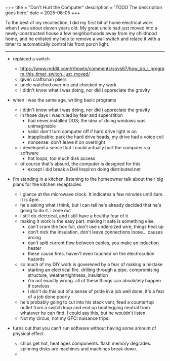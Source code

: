 +++
title = "Don't Hurt the Computer"
description = 'TODO The description goes here.'
date = 2025-06-05
+++

To the best of my recollection, I did my first bit of home electrical work when I was about eleven years old. My great uncle had just moved into a newly-constructed house a few neighborhoods away from my childhood home, and he enlisted my help to remove a wall switch and relace it with a timer to automatically control his front porch light.

---

- replaced a switch
    - https://www.reddit.com/r/howto/comments/sovs67/how_do_i_program_this_timer_switch_just_moved/
    - given craftsman pliers
    - uncle watched over me and checked my work
    - i didn't know what i was doing, nor did i appreciate the gravity

- when i was the same age, writing basic programs
    - i didn't know what i was doing, nor did i appreciate the gravity
    - in those days i was ruled by fear and superstition
        - had never installed DOS; the idea of doing windows was unimaginable
        - valid: don't turn computer off if hard drive light is on
        - inapplicable: park the hard drive heads, my drive had a voice coil
        - nonsense: don't leave it on overnight
    - i developed a sense that I could actually hurt the computer via software
        - hot loops, too much disk access
    - of course that's absurd, the computer is designed for this
        - except i did break a Dell Inspiron doing distributed.net

- i'm standing in a kitchen, listening to the homeowner talk about their big plans for the kitchen receptacles
    - i glance at the microwave clock. It indicates a few minutes until 4am. It is 4pm.
    - he's asking what i think, but i can tell he's already decided that he's going to do it. i zone out
    - i still do electrical, and i still have a healthy fear of it
    - making it work is the easy part. making it safe is something else.
        - can't cram the box full, don't use undersized wire, things heat up
        - don't nick the insulation, don't leave connections loose... causes arcing
        - can't split current flow between cables, you make an induction heater
        - these cause fires. haven't even touched on the electrocution hazards
    - so much of my DIY work is goverened by a fear of making a mistake
        - starting an electrical fire. drilling through a pipe. compromising structure, weathertightness, insulation
        - i'm not exactly wrong. all of these things can absolutely happen if careless
        - i don't do this out of a sense of pride in a job well done, it's a fear of a job done poorly
    - he's probably going to cut into his stack vent, feed a countertop outlet from a switch loop and end up bootlegging neutral from whatever he can find. I could say this, but he wouldn't listen.
    - Not my circus, not my GFCI nuisance trips.

- turns out that you can't run software without having some amount of physical effect
    - chips get hot, heat ages components. flash memory degrades. spinning disks are machines and machines break down.
    - 
